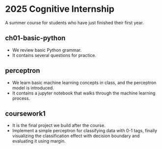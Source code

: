 # 2025 Cognitive Internship
A summer course for students who have just finished their first year.
## ch01-basic-python
- We review basic Python grammar.
- It contains several questions for practice.
## perceptron
- We learn basic machine learning concepts in class, and the perceptron model is introduced.
- It contains a jupyter notebook that walks through the machine learning process.
## coursework1
- It is the final project we build after the course.
- Implement a simple perceptron for classifying data with 0-1 tags, finally visualizing the classification effect with decision boundary and evaluating it using margin.
